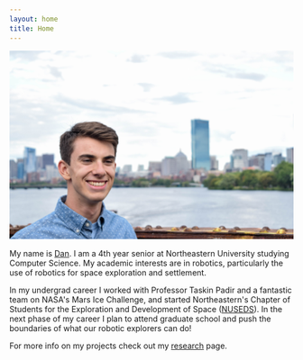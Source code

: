 ```yaml
---
layout: home
title: Home
---
```

![headshot](/images/index/headshot.jpg)

My name is [Dan](/dan). I am a 4th year senior at Northeastern University studying Computer Science.
My academic interests are in robotics, particularly the use of robotics for space exploration and settlement.

In my undergrad career I worked with Professor Taskin Padir and a fantastic team on NASA's Mars Ice Challenge, and started Northeastern's Chapter of Students for the Exploration and Development of Space ([NUSEDS](https://twitter.com/sedsnu?lang=en)). In the next phase of my career I plan to attend graduate school and push the boundaries of what our robotic explorers can do!

For more info on my projects check out my [research](/research) page.